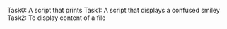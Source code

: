Task0: A script that prints
Task1: A script that displays a confused smiley
Task2: To display content of a file
